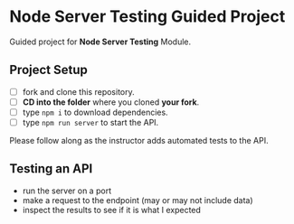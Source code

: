 # Node Server Testing Guided Project

Guided project for **Node Server Testing** Module.

## Project Setup

- [ ] fork and clone this repository.
- [ ] **CD into the folder** where you cloned **your fork**.
- [ ] type `npm i` to download dependencies.
- [ ] type `npm run server` to start the API.

Please follow along as the instructor adds automated tests to the API.

## Testing an API

- run the server on a port
- make a request to the endpoint (may or may not include data)
- inspect the results to see if it is what I expected
